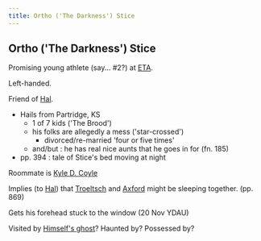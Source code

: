 ```yaml
---
title: Ortho ('The Darkness') Stice
---
```


Ortho ('The Darkness') Stice
----------------------------

Promising young athlete (say... #2?) at [ETA](/places/ETA).

Left-handed.

Friend of [Hal](/characters/Hal).

* Hails from Partridge, KS
  * 1 of 7 kids ('The Brood')
  * his folks are allegedly a mess ('star-crossed')
    * divorced/re-married 'four or five times'
  * and/but : he has real nice aunts that he goes in for (fn. 185)
* pp. 394 : tale of Stice's bed moving at night

Roommate is [Kyle D. Coyle](/characters/Coyle)

Implies (to [Hal](/characters/Hal)) that [Troeltsch](/characters/Jim_Troeltsch)
and [Axford](/characters/Axford) might be sleeping together. (pp. 869)

Gets his forehead stuck to the window (20 Nov YDAU)

Visited by [Himself's ghost](/characters/Himself)? Haunted by? Possessed by?
